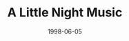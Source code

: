 ---
title: A Little Night Music
date: 1998-06-05
closing_date: 1998-06-20
layout: productions
playbill:
Theatre: Theatre Jacksonville
Venue: Little Theatre
cast:
- Mr. Lindquist: James L. Wright
- Mrs. Nordstrom: Trish Strain
- Mr. Anderson: Amber Amerson
- Mr. Erlanson: Karl Rogers
- Mrs. Segstrom: Christine DuMars
- Fredrika: Emily Martin
- Madame Armfeldt: Susan Carcaba
- Frid: David T. Abraham
- Henrik Egerman: Paddy Heusinger
- Anne Egerman: Carla Mari
- Frederik Egerman: Roger Lowe
- Petra: Jenny McCombes
- Desiree Armfeldt: Kathy Biddle
- Malla: Joy Conklin
- Bertrand: Matthew Kelly Jeffords
- Count Carl-Magnus Malcolm: Richard Cunningham
- Countess Charlotte Malcolm: Simone Aden-Reid
- Osa: Jennifer C. Platte
- Bjorn: Luke Willis
crew:
Artistic Director: Robert Arleigh White
Musical Director: Laura Peden
Scenic and Lighting Design: Andrew J. Way
Production Coordinator: Bruce Barrett Musser
Choreographer: Michelle Ottley
Technical Director: Andrew J. Way
Stage Manager: Shelly Higgins Hughes
Special Features: Diane Reese
Scenic Painting: Jasmin Pahlivanovic
Costumes:
- Nitza Cochran
- Chuck Chapman
Dresser:
- Marian Bornovalova
- Sara Franklin
- Dawn Runyan
- Cathy Duncan
Hair and Make-up: Bruce Barrett Musser
Properties:
- Jon Bennett
- T.J. Pietro
- Jennifer Criswell
- Ciane Batzka
- Cathy Wood
- Karen Murphree
- Marie C. Cook
Set Construction:
- Manuel Bello
- James Newman
- Gloria Pepe
- Karen Murphree
- Marina Bornovalova
- Ashira Brooke
- Diana Batcka
- Sean Reed
- Mark K. Swanson
- Jennifer Criswell
- Cathy Wood
- Karen Jones
- Bill McNeal
- Jenny McCombes
- Jon Bennett
- Jamie Wright
- Diane Batzka
- Andrea Chaknis
- Marie C. Cook
- Sara Franklin
Set Dressings: Bruce Barrett Musser
Light Technician: Gloria Pepe
Follow Spot Operator: Andrea Chaknis
Grip:
- Mary Swanson
- Ashira Brooke
- Karen Jones
- Bill McNeal
- Brian Wood
orchestra:
- Oboe: Nancy Marencin
- Cello: Beth Pope
- Clarinet: Lauren Smith
- Flute: Clint Weinberg
- Piano: Laura Peden
- Violin: Brian Griffin
---